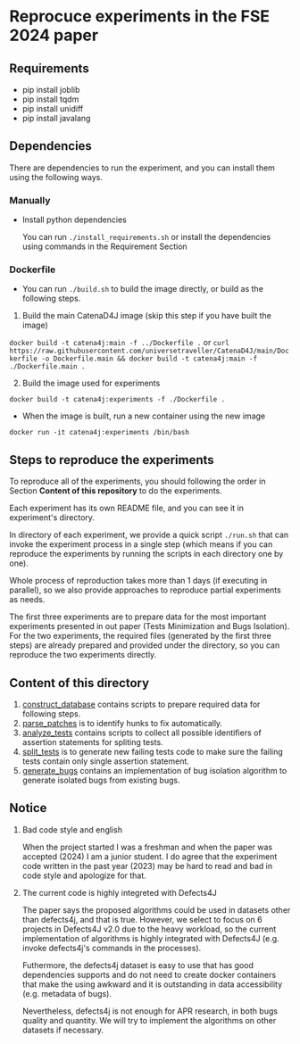 # Reprocuce experiments in the FSE 2024 paper
## Requirements
* pip install joblib
* pip install tqdm
* pip install unidiff
* pip install javalang

## Dependencies
There are dependencies to run the experiment, and you can install them using the following ways.  
### Manually
* Install python dependencies

	You can run `./install_requirements.sh` or install the dependencies using commands in the Requirement Section  

### Dockerfile
* You can run `./build.sh` to build the image directly, or build as the following steps.  

1. Build the main CatenaD4J image (skip this step if you have built the image) 

`docker build -t catena4j:main -f ../Dockerfile .` or `curl https://raw.githubusercontent.com/universetraveller/CatenaD4J/main/Dockerfile -o Dockerfile.main && docker build -t catena4j:main -f ./Dockerfile.main .`  

2. Build the image used for experiments  

`docker build -t catena4j:experiments -f ./Dockerfile .`  

* When the image is built, run a new container using the new image  

`docker run -it catena4j:experiments /bin/bash`  

## Steps to reproduce the experiments
To reproduce all of the experiments, you should following the order in Section **Content of this repository** to do the experiments.  

Each experiment has its own README file, and you can see it in experiment's directory.  

In directory of each experiment, we provide a quick script `./run.sh` that can invoke the experiment process in a single step (which means if you can reproduce the experiments by running the scripts in each directory one by one).  

Whole process of reproduction takes more than 1 days (if executing in parallel), so we also provide approaches to reproduce partial experiments as needs.   

The first three experiments are to prepare data for the most important experiments presented in out paper (Tests Minimization and Bugs Isolation). For the two experiments, the required files (generated by the first three steps) are already prepared and provided under the directory, so you can reproduce the two experiments directly.  

## Content of this directory  
1. [construct\_database](scripts/construct_database) contains scripts to prepare required data for following steps.  
2. [parse\_patches](scripts/parse_patches) is to identify hunks to fix automatically.  
3. [analyze\_tests](scripts/analyze_tests) contains scripts to collect all possible identifiers of assertion statements for spliting tests.  
4. [split\_tests](scripts/split_tests) is to generate new failing tests code to make sure the failing tests contain only single assertion statement.  
5. [generate\_bugs](scripts/generate_bugs) contains an implementation of bug isolation algorithm to generate isolated bugs from existing bugs.  

## Notice
1. Bad code style and english  

	When the project started I was a freshman and when the paper was accepted (2024) I am a junior student. I do agree that the experiment code written in the past year (2023) may be hard to read and bad in code style and apologize for that.  

2. The current code is highly integreted with Defects4J   

	The paper says the proposed algorithms could be used in datasets other than defects4j, and that is true. However, we select to focus on 6 projects in Defects4J v2.0 due to the heavy workload, so the current implementation of algorithms is highly integrated with Defects4J (e.g. invoke defects4j's commands in the processes).   

	Futhermore, the defects4j dataset is easy to use that has good dependencies supports and do not need to create docker containers that make the using awkward and it is outstanding in data accessibility (e.g. metadata of bugs).    

	Nevertheless, defects4j is not enough for APR research, in both bugs quality and quantity. We will try to implement the algorithms on other datasets if necessary.  
